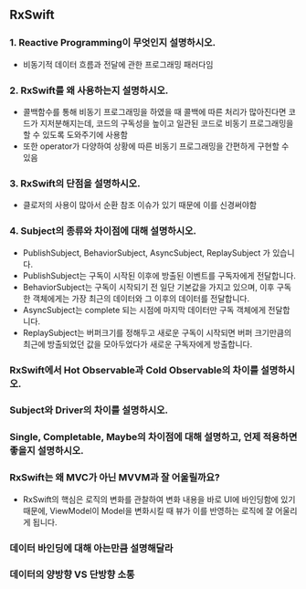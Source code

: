 ## RxSwift

### 1. Reactive Programming이 무엇인지 설명하시오.

- 비동기적 데이터 흐름과 전달에 관한 프로그래밍 패러다임

### 2. RxSwift를 왜 사용하는지 설명하시오.

- 콜백함수를 통해 비동기 프로그래밍을 하였을 때 콜백에 따른 처리가 많아진다면 코드가 지저분해지는데, 코드의 구독성을 높이고 일관된 코드로 비동기 프로그래밍을 할 수 있도록 도와주기에 사용함
- 또한 operator가 다양하여 상황에 따른 비동기 프로그래밍을 간편하게 구현할 수 있음

### 3. RxSwift의 단점을 설명하시오.

- 클로저의 사용이 많아서 순환 참조 이슈가 있기 때문에 이를 신경써야함

### 4. Subject의 종류와 차이점에 대해 설명하시오.

- PublishSubject, BehaviorSubject, AsyncSubject, ReplaySubject 가 있습니다.
- PublishSubject는 구독이 시작된 이후에 방출된 이벤트를 구독자에게 전달합니다.
- BehaviorSubject는 구독이 시작되기 전 일단 기본값을 가지고 있으며, 이후 구독한 객체에게는 가장 최근의 데이터와 그 이후의 데이터를 전달합니다.
- AsyncSubject는 complete 되는 시점에 마지막 데이터만 구독 객체에게 전달합니다.
- ReplaySubject는 버퍼크기를 정해두고 새로운 구독이 시작되면 버퍼 크기만큼의 최근에 방출되었던 값을 모아두었다가 새로운 구독자에게 방출합니다.

### RxSwift에서 Hot Observable과 Cold Observable의 차이를 설명하시오.
### Subject와 Driver의 차이를 설명하시오.
### Single, Completable, Maybe의 차이점에 대해 설명하고, 언제 적용하면 좋을지 설명하시오.
### RxSwift는 왜 MVC가 아닌 MVVM과 잘 어울릴까요?

- RxSwift의 핵심은 로직의 변화를 관찰하여 변화 내용을 바로 UI에 바인딩함에 있기 때문에, ViewModel이 Model을 변화시킬 때 뷰가 이를 반영하는 로직에 잘 어울리게 됩니다.

### 데이터 바인딩에 대해 아는만큼 설명해달라
### 데이터의 양방향 VS 단방향 소통
